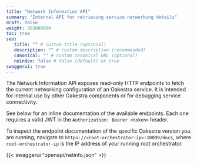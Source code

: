 ```yaml
---
title: "Network Information API"
summary: "Internal API for retrieving service networking details"
draft: false
weight: 303080000
toc: true
seo:
   title: "" # custom title (optional)
   description: "" # custom description (recommended)
   canonical: "" # custom canonical URL (optional)
   noindex: false # false (default) or true
swaggerui: true
---
```


The Network Information API exposes read-only HTTP endpoints to fetch the current networking configuration of an Oakestra service.
It is intended for internal use by other Oakestra components or for debugging service connectivity.

See below for an inline documentation of the available endpoints.
Each one requires a valid JWT in the `Authorization: Bearer <token>` header.

To inspect the endpoint documentation of the specific Oakestra version you are running,
navigate to `https://<root-orchestrator-ip>:10099/docs`, where `root-orchestrator-ip` is the IP address of your running root orchestrator.

{{< swaggerui "openapi/netinfo.json" >}}